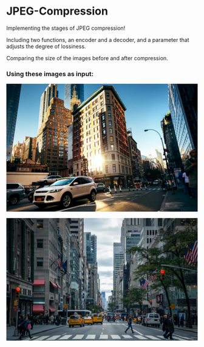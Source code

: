 # JPEG-Compression

Implementing the stages of JPEG compression!

Including two functions, an encoder and a decoder, and a parameter that adjusts the degree of lossiness.

Comparing the size of the images before and after compression.

### Using these images as input:

<p align="center">
  <img src="img1.jpg" alt="Alt Text">

  <p align="center">
  <img src="img2.jpg" alt="Alt Text">
